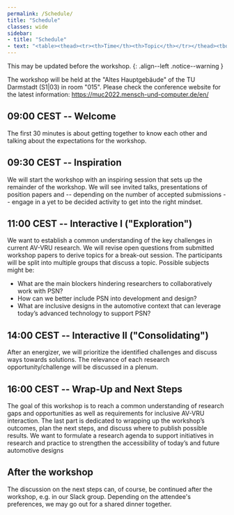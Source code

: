 ```yaml
---
permalink: /Schedule/
title: "Schedule"
classes: wide
sidebar:
- title: "Schedule"
- text: "<table><thead><tr><th>Time</th><th>Topic</th></tr></thead><tbody><tr><td>09:00</td><td><strong>Opening</strong></td></tr><tr><td>09:30</td><td>Inspiration</td></tr><tr><td>10:30</td><td><emph>Break</emph></td></tr><tr><td>11:00</td><td>Interactive I</td></tr><tr><td>12:30</td><td><strong>Lunch Break</strong></td></tr><tr><td>14:00</td><td>Interactive II</td></tr><tr><td>15:30</td><td><emph>Break</emph></td></tr><tr><td>16:00</td><td>Wrap-Up</td></tr><tr><td>16:30</td><td><strong>End.</strong></td></tr></tbody></table>"
---
```

This may be updated before the workshop. 
{: .align--left .notice--warning  }

The workshop will be held at the "Altes Hauptgebäude" of the TU Darmstadt (S1|03) in room "015". 
Please check the conference website for the latest information: https://muc2022.mensch-und-computer.de/en/ 

<!-- {% include gallery caption="Examples for the interactive parts of the workshop: collecting ideas using digital sticky notes in Miro (left) and the result of a quick prototype (right)." %} -->

## 09:00 CEST -- Welcome
The first 30 minutes is about getting together to know each other and talking about the expectations for the workshop. 

## 09:30 CEST -- Inspiration
We will start the workshop with an inspiring session that sets up the remainder of the workshop. 
We will see invited talks, presentations of position papers and -- depending on the number of accepted submissions -- engage in a yet to be decided activity to get into the right mindset. 

## 11:00 CEST -- Interactive I ("Exploration")
We want to establish a common understanding of the key challenges in current AV-VRU research. We will revise open questions from submitted workshop papers to derive topics for a break-out session. The participants will be split into multiple groups that discuss a topic. Possible subjects might be:
* What are the main blockers hindering researchers to collaboratively work with PSN?
* How can we better include PSN into development and design?
* What are inclusive designs in the automotive context that can leverage today’s advanced technology to support PSN?

## 14:00 CEST -- Interactive II ("Consolidating")
After an energizer, we will prioritize the identified challenges and discuss ways towards solutions. 
The relevance of each research opportunity/challenge will be discussed in a plenum.

## 16:00 CEST -- Wrap-Up and Next Steps 
The goal of this workshop is to reach a common understanding of research gaps and opportunities as well as requirements for inclusive AV-VRU interaction.
The last part is dedicated to wrapping up the workshop’s outcomes, plan the next steps, and discuss where to publish possible results.
We want to formulate a research agenda to support initiatives in research and practice to strengthen the accessibility of today’s and future automotive designs

## After the workshop
The discussion on the next steps can, of course, be continued after the workshop, e.g. in our Slack group. 
Depending on the attendee's preferences, we may go out for a shared dinner together. 
